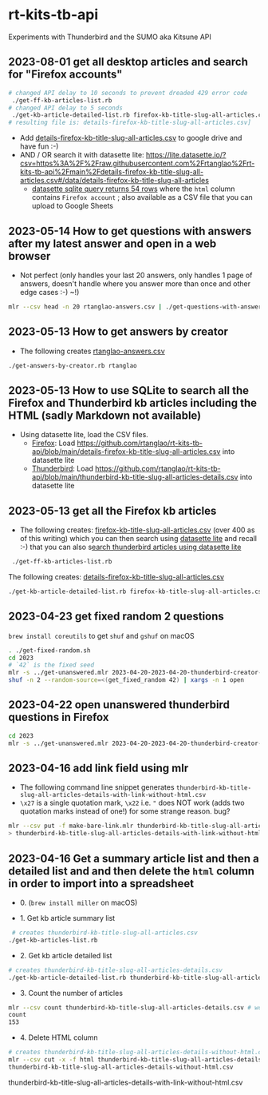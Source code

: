 # rt-kits-tb-api
Experiments with Thunderbird and the SUMO aka Kitsune API 

## 2023-08-01 get all desktop articles and search for "Firefox accounts"

```bash
# changed API delay to 10 seconds to prevent dreaded 429 error code
 ./get-ff-kb-articles-list.rb
# changed API delay to 5 seconds 
 ./get-kb-article-detailed-list.rb firefox-kb-title-slug-all-articles.csv
# resulting file is: details-firefox-kb-title-slug-all-articles.csv]
```
* Add  [details-firefox-kb-title-slug-all-articles.csv](https://github.com/rtanglao/rt-kits-tb-api/blob/main/details-firefox-kb-title-slug-all-articles.csv) to google drive and have fun :-)
* AND / OR search it with datasette lite: https://lite.datasette.io/?csv=https%3A%2F%2Fraw.githubusercontent.com%2Frtanglao%2Frt-kits-tb-api%2Fmain%2Fdetails-firefox-kb-title-slug-all-articles.csv#/data/details-firefox-kb-title-slug-all-articles
  * [datasette sqlite query returns 54 rows](https://lite.datasette.io/?csv=https%3A%2F%2Fraw.githubusercontent.com%2Frtanglao%2Frt-kits-tb-api%2Fmain%2Fdetails-firefox-kb-title-slug-all-articles.csv#/data/details-firefox-kb-title-slug-all-articles?_filter_column_1=html&_filter_op_1=contains&_filter_value_1=firefox+account&_filter_column=&_filter_op=exact&_filter_value=&_sort=rowid) where the `html` column contains `Firefox account` ; also available as a CSV file that you can upload to Google Sheets
## 2023-05-14 How to get questions with answers after my latest answer and open in a web browser

* Not perfect (only handles your last 20 answers, only handles 1 page of answers, doesn't handle where you answer more than once and other edge cases :-) ~!)
```bash
mlr --csv head -n 20 rtanglao-answers.csv | ./get-questions-with-answers-after-my-last-answer.rb 2>/tmp/rtlogfile | xargs -n 1 open
```

## 2023-05-13 How to get answers by creator
* The following creates [rtanglao-answers.csv](https://github.com/rtanglao/rt-kits-tb-api/blob/main/rtanglao-answers.csv)
```bash
./get-answers-by-creator.rb rtanglao
```

## 2023-05-13 How to use SQLite to search all the Firefox and Thunderbird kb articles including the HTML (sadly Markdown not available)
* Using datasette lite, load the CSV files.
  * [Firefox](https://lite.datasette.io/?csv=https%3A%2F%2Fraw.githubusercontent.com%2Frtanglao%2Frt-kits-tb-api%2Fmain%2Fdetails-firefox-kb-title-slug-all-articles.csv#/data/details-firefox-kb-title-slug-all-articles): Load https://github.com/rtanglao/rt-kits-tb-api/blob/main/details-firefox-kb-title-slug-all-articles.csv into datasette lite
  * [Thunderbird](https://lite.datasette.io/?csv=https%3A%2F%2Fraw.githubusercontent.com%2Frtanglao%2Frt-kits-tb-api%2Fmain%2Fthunderbird-kb-title-slug-all-articles-details.csv): Load https://github.com/rtanglao/rt-kits-tb-api/blob/main/thunderbird-kb-title-slug-all-articles-details.csv into datasette lite
## 2023-05-13 get all the Firefox kb articles
* The following creates: [firefox-kb-title-slug-all-articles.csv](https://github.com/rtanglao/rt-kits-tb-api/blob/main/firefox-kb-title-slug-all-articles.csv) (over 400 as of this writing) which you can then search using [datasette lite](https://lite.datasette.io/?csv=https%3A%2F%2Fraw.githubusercontent.com%2Frtanglao%2Frt-kits-tb-api%2Fmain%2Ffirefox-kb-title-slug-all-articles.csv) and recall :-) that you can also s[earch thunderbird articles using datasette lite](https://lite.datasette.io/?csv=https%3A%2F%2Fraw.githubusercontent.com%2Frtanglao%2Frt-kits-tb-api%2Fmain%2Fthunderbird-kb-title-slug-all-articles.csv#/data/thunderbird-kb-title-slug-all-articles)
```bash
 ./get-ff-kb-articles-list.rb
```
The following creates: [details-firefox-kb-title-slug-all-articles.csv](https://github.com/rtanglao/rt-kits-tb-api/blob/main/details-firefox-kb-title-slug-all-articles.csv)
```bash
./get-kb-article-detailed-list.rb firefox-kb-title-slug-all-articles.csv
```
## 2023-04-23 get fixed random 2 questions
`brew install coreutils` to get `shuf` and `gshuf` on macOS
```bash
. ./get-fixed-random.sh
cd 2023
# `42` is the fixed seed
mlr -s ../get-unanswered.mlr 2023-04-20-2023-04-20-thunderbird-creator-answers-desktop-all-locales.csv | \
shuf -n 2 --random-source=<(get_fixed_random 42) | xargs -n 1 open
```
## 2023-04-22 open unanswered thunderbird questions in Firefox
```bash
cd 2023
mlr -s ../get-unanswered.mlr 2023-04-20-2023-04-20-thunderbird-creator-answers-desktop-all-locales.csv | xargs -n 1 open
```
## 2023-04-16 add link field using mlr
* The following command line snippet generates `thunderbird-kb-title-slug-all-articles-details-with-link-without-html.csv`
* `\x27` is a single quotation mark, `\x22` i.e. `"` does NOT work (adds two quotation marks instead of one!) for some strange reason. bug?

```bash
mlr --csv put -f make-bare-link.mlr thunderbird-kb-title-slug-all-articles-details-without-html.csv \
> thunderbird-kb-title-slug-all-articles-details-with-link-without-html.csv
```

## 2023-04-16 Get a summary article list and then a detailed list and and then delete the `html` column in order to import into a spreadsheet

* 0\. (`brew install miller` on macOS)

* 1\. Get kb article summary list
```bash
 # creates thunderbird-kb-title-slug-all-articles.csv
./get-kb-articles-list.rb
```
* 2\. Get kb article detailed list
```bash
# creates thunderbird-kb-title-slug-all-articles-details.csv
./get-kb-article-detailed-list.rb thunderbird-kb-title-slug-all-articles.csv
```
* 3\. Count the number of articles
```bash
mlr --csv count thunderbird-kb-title-slug-all-articles-details.csv # wc -l is incorrect due to the html field
count
153
```
* 4\. Delete HTML column
```bash
# creates thunderbird-kb-title-slug-all-articles-details-without-html.csv
mlr --csv cut -x -f html thunderbird-kb-title-slug-all-articles-details.csv > \
thunderbird-kb-title-slug-all-articles-details-without-html.csv
```
thunderbird-kb-title-slug-all-articles-details-with-link-without-html.csv
